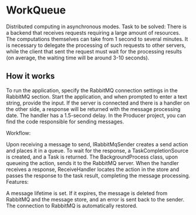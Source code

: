 # WorkQueue

Distributed computing in asynchronous modes.
Task to be solved:
There is a backend that receives requests requiring a large amount of resources. The computations themselves can take
from 1 second to several minutes. It is necessary to delegate the processing of such requests to other servers, while
the client that sent the request must wait for the processing results (on average, the waiting time will be around 3-10
seconds). 

## How it works

To run the application, specify the RabbitMQ connection settings in the RabbitMQ section. Start the application, and when prompted to enter a text string, provide the input. If the server is connected and there is a handler on the other side, a response will be returned with the message processing date. The handler has a 1.5-second delay. In the Producer project, you can find the code responsible for sending messages.

Workflow:

Upon receiving a message to send, IRabbitMqSender creates a send action and places it in a queue. To wait for the response, a TaskCompletionSource is created, and a Task is returned.
The BackgroundProcess class, upon queueing the action, sends it to the RabbitMQ server.
When the handler receives a response, ReceiveHandler locates the action in the store and passes the response to the task result, completing the message processing.
Features:

A message lifetime is set. If it expires, the message is deleted from RabbitMQ and the message store, and an error is sent back to the sender.
The connection to RabbitMQ is automatically restored. 
